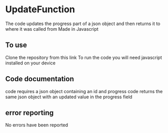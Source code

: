 # UpdateFunction

The code updates the progress part of a json object and then returns it to where it was called from
Made in Javascript

## To use
Clone the repository from this link
To run the code you will need javascript installed on your device

## Code documentation
code requires a json object containing an id and progress
code returns the same json object with an updated value in the progress field

## error reporting
No errors have been reported

